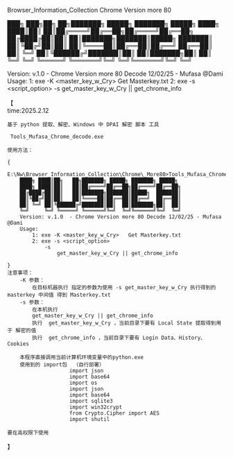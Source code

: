 Browser_Information_Collection
    Chrome Version more 80


███╗   ███╗██╗   ██╗███████╗ █████╗ ███████╗ █████╗
████╗ ████║██║   ██║██╔════╝██╔══██╗██╔════╝██╔══██╗
██╔████╔██║██║   ██║███████╗███████║█████╗  ███████║
██║╚██╔╝██║██║   ██║╚════██║██╔══██║██╔══╝  ██╔══██║
██║ ╚═╝ ██║╚██████╔╝███████║██║  ██║███████╗██║  ██║
╚═╝     ╚═╝ ╚═════╝ ╚══════╝╚═╝  ╚═╝╚══════╝╚═╝  ╚═╝

Version: v.1.0  - Chrome Version more 80 Decode 12/02/25 - Mufasa @Dami
Usage:
     1: exe -K <master_key_w_Cry>   Get Masterkey.txt
     2: exe -s <script_option>
           -s
             get_master_key_w_Cry || get_chrome_info

【	
	time:2025.2.12
	
	基于 python 提取、解密、Windows 中 DPAI 解密 脚本 工具
	
	 Tools_Mufasa_Chrome_decode.exe
	
	使用方法：
		
	{
        E:\Nw\Browser_Information_Collection\Chrome\_More80>Tools_Mufasa_Chrome_decode.exe
        ████╗ ████║██╗   ██╗███████╗ █████╗ ███████╗ █████╗
        ████╗ ████║██║   ██║██╔════╝██╔══██╗██╔════╝██╔══██╗
        ██╔████╔██║██║   ██║███████╗███████║█████╗  ███████║
        ██║╚██╔╝██║██║   ██║╚════██║██╔══██║██╔══╝  ██╔══██║
        ██║ ╚═╝ ██║╚██████╔╝███████║██║  ██║███████╗██║  ██║
        ╚═╝     ╚═╝ ╚═════╝ ╚══════╝╚═╝  ╚═╝╚══════╝╚═╝  ╚═╝
        Version: v.1.0  - Chrome Version more 80 Decode 12/02/25 - Mufasa @Dami
        Usage:
            1: exe -K <master_key_w_Cry>   Get Masterkey.txt
            2: exe -s <script_option>
                -s
                    get_master_key_w_Cry || get_chrome_info

	}
    注意事项：
        -K 参数：
            在目标机器执行 指定的参数为使用 -s get_master_key_w_Cry 执行得到的 masterkey 中间值 得到 Masterkey.txt
        -s 参数：
            在本机执行
            get_master_key_w_Cry || get_chrome_info
            执行  get_master_key_w_Cry ，当前目录下要有 Local State 提取得到用于 解密的值
            执行  get_chrome_info ，当前目录下要有 Login Data、History、Cookies

        本程序直接调用当前计算机环境变量中的python.exe
        使用到的 import包  （自行部署）
                        import json
                        import base64
                        import os
                        import json
                        import base64
                        import sqlite3
                        import win32crypt
                        from Crypto.Cipher import AES
                        import shutil

    要在高权限下使用
】






















